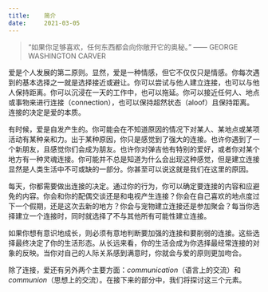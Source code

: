 ```yaml
---
title:    简介
date:     2021-03-05
---
```




> “如果你足够喜欢，任何东西都会向你敞开它的奥秘。” —— GEORGE WASHINGTON CARVER

爱是个人发展的第二原则。显然，爱是一种情感，但它不仅仅只是情感。你每次遇到的基本选择之一就是选择接近或避让。你可以尝试与他人建立连接，也可以与他人保持距离。你可以沉浸在一天的工作中，也可以拖延。你可以接近任何人、地点或事物来进行连接（connection），也可以保持超然状态（aloof）且保持距离。连接的决定是爱的本质。

有时候，爱是自发产生的。你可能会在不知道原因的情况下对某人、某地点或某项活动有某种亲和力。出于某种原因，你只是感觉到了强大的连接。也许你遇到了一个新朋友，且感觉你们会成为朋友。也许你对弹吉他有特别的爱好，或者你对某个地方有一种灵魂连接。你可能并不总是知道为什么会出现这种感觉，但是建立连接显然是人类生活中不可或缺的一部分。你甚至可以说这就是我们在这里的原因。

每天，你都需要做出连接的决定。通过你的行为，你可以确定要连接的内容和应避免的内容。你会和你的配偶交谈还是和电视产生连接？你会在自己喜欢的地点度过下一个假期，还是这次去新的地方？你会与宠物建立连接还是参加聚会？每当你选择建立一个连接时，同时就选择了不与其他所有可能性建立连接。

如果你想有意识地成长，则必须有意地判断要加强的连接和要削弱的连接。这些选择最终决定了你的生活形态。从长远来看，你的生活会成为你选择最经常连接的对象的反映。当你对自己的人际关系感到满意时，你就会与爱的原则更加吻合。

除了连接，爱还有另外两个主要方面：*communication*（语言上的交流）和 *communion*（思想上的交流）。在接下来的部分中，我们将探讨这三个元素。

